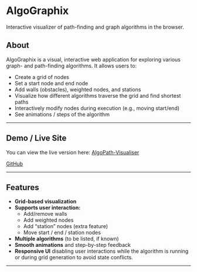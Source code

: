 # AlgoGraphix

Interactive visualizer of path-finding and graph algorithms in the browser.

## About

AlgoGraphix is a visual, interactive web application for exploring various graph- and path-finding algorithms. It allows users to:

- Create a grid of nodes
- Set a start node and end node
- Add walls (obstacles), weighted nodes, and stations
- Visualize how different algorithms traverse the grid and find shortest paths
- Interactively modify nodes during execution (e.g., moving start/end)
- See animations / steps of the algorithm

---

## Demo / Live Site

You can view the live version here:
[AlgoPath-Visualiser](https://algo-graphix.netlify.app/)

[GitHub](https://github.com/RaviTeja1804/AlgoPath-Visualiser)

---

## Features

- **Grid-based visualization**
- **Supports user interaction:**
  - Add/remove walls
  - Add weighted nodes
  - Add “station” nodes (extra feature)
  - Move start / end / station nodes
- **Multiple algorithms** (to be listed, if known)
- **Smooth animations** and step-by-step feedback
- **Responsive UI** disabling user interactions while the algorithm is running or during grid generation to avoid state conflicts.

---
